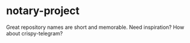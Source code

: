 # notary-project
Great repository names are short and memorable. Need inspiration? How about crispy-telegram?
